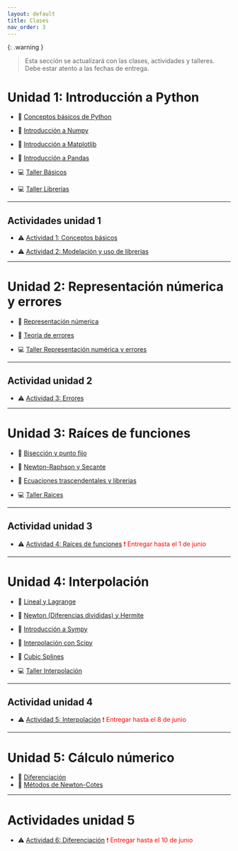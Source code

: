 ```yaml
---
layout: default
title: Clases
nav_order: 3
---
```


{: .warning }
> Esta sección se actualizará con las clases, actividades y talleres. Debe estar atento a las fechas de entrega.

# Unidad 1: Introducción a Python

* 📓 [Conceptos básicos de Python](https://nbviewer.org/github/jmmarinr/ComputationalMethods/blob/master/Basics/B%C3%A1sicos.ipynb) 

* 📓 [Introducción a Numpy](https://nbviewer.org/github/jmmarinr/ComputationalMethods/blob/master/Librerias/Introduccion_a_NumPy.ipynb)

* 📓 [Introducción a Matplotlib](https://nbviewer.org/github/jmmarinr/ComputationalMethods/blob/master/Librerias/Introudccion_Matplotlib.ipynb)

* 📓 [Introducción a Pandas](https://nbviewer.org/github/jmmarinr/ComputationalMethods/blob/master/Librerias/Introduccion_a_Pandas.ipynb)

* 💻 [Taller Básicos](https://nbviewer.org/github/jmmarinr/ComputationalMethods/blob/master/Basics/Taller_basicos.ipynb)

* 💻 [Taller Librerías](https://nbviewer.org/github/jmmarinr/ComputationalMethods/blob/master/Librerias/Taller_librerias.ipynb)

---
## Actividades unidad 1

* ⚠️ [Actividad 1: Conceptos básicos](https://nbviewer.org/github/jmmarinr/ComputationalMethods/blob/master/Basics/Actividad_PythonB%C3%A1sico.ipynb)

* ⚠️ [Actividad 2: Modelación y uso de librerias](https://nbviewer.org/github/jmmarinr/ComputationalMethods/blob/master/Librerias/Actividad02_Librerias.ipynb)


---

# Unidad 2: Representación númerica y errores

* 📓 [Representación númerica](https://nbviewer.org/github/jmmarinr/ComputationalMethods/blob/master/Numeros_Errores/Representaci%C3%B3n_n%C3%BAmerica.ipynb)

* 📓 [Teoría de errores](https://nbviewer.org/github/jmmarinr/ComputationalMethods/blob/master/Numeros_Errores/Teoria_de_errores.ipynb)

* 💻 [Taller Representación numérica y errores](https://nbviewer.org/github/jmmarinr/ComputationalMethods/blob/master/Numeros_Errores/Taller_rep_numerica_errores.ipynb)

---
## Actividad unidad 2

* ⚠️ [Actividad 3: Errores](https://nbviewer.org/github/jmmarinr/ComputationalMethods/blob/master/Numeros_Errores/Actividad03_Convergencia_Truncamiento.ipynb)

---

# Unidad 3: Raíces de funciones

* 📓 [Bisección y punto fijo](https://nbviewer.org/github/jmmarinr/ComputationalMethods/blob/master/Raices/Raices_Biseccion_PuntoFijo.ipynb)

* 📓 [Newton-Raphson y Secante](https://nbviewer.org/github/jmmarinr/ComputationalMethods/blob/master/Raices/Newton_Raphson_Secante.ipynb)

* 📓 [Ecuaciones trascendentales y librerias](https://nbviewer.org/github/jmmarinr/ComputationalMethods/blob/master/Raices/Trascendentales_Librerias.ipynb)

* 💻 [Taller Raices](https://nbviewer.org/github/jmmarinr/ComputationalMethods/blob/master/Raices/Taller_raices.ipynb)

---

## Actividad unidad 3
* ⚠️ [Actividad 4: Raíces de funciones](https://nbviewer.org/github/jmmarinr/ComputationalMethods/blob/master/Raices/Actividad04_Raices.ipynb) <span style="color: red;">
❗ Entregar hasta el 1 de junio
</span>

---

# Unidad 4: Interpolación

* 📓 [Lineal y Lagrange](https://nbviewer.org/github/jmmarinr/ComputationalMethods/blob/master/Interpolacion/Lineal_Lagrange.ipynb)

* 📓 [Newton (Diferencias divididas) y Hermite](https://github.com/jmmarinr/ComputationalMethods/blob/master/Interpolacion/Newton_Hermite.ipynb)

* 📓 [Introducción a Sympy](https://nbviewer.org/github/jmmarinr/ComputationalMethods/blob/master/Librerias/Introduccion_Sympy.ipynb)

* 📓 [Interpolación con Scipy](https://github.com/jmmarinr/ComputationalMethods/blob/master/Interpolacion/Interpolacion_SciPy.ipynb)

* 📓 [Cubic Splines](https://github.com/jmmarinr/ComputationalMethods/blob/master/Interpolacion/Interpolacion_CubicSplines.ipynb)

* 💻 [Taller Interpolación](https://nbviewer.org/github/jmmarinr/ComputationalMethods/blob/master/Interpolacion/Taller_interpolaci%C3%B3n.ipynb)

---

## Actividad unidad 4
* ⚠️ [Actividad 5: Interpolación](https://github.com/jmmarinr/ComputationalMethods/blob/master/Interpolacion/Actividad05_Interpolacion.ipynb) <span style="color: red;">
❗ Entregar hasta el 8 de junio
</span>

---

# Unidad 5: Cálculo númerico

* 📓 [Diferenciación](https://github.com/jmmarinr/ComputationalMethods/blob/master/Calculo/Diferenciacion_Numerica.ipynb)
* 📓 [Métodos de Newton-Cotes](https://github.com/jmmarinr/ComputationalMethods/blob/master/Calculo/Integracion_Newton_Cotes.ipynb)

---

# Actividades unidad 5

* ⚠️ [Actividad 6: Diferenciación](https://github.com/jmmarinr/ComputationalMethods/blob/master/Calculo/Actividad_06_Diferenciacio%CC%81n.ipynb) <span style="color: red;">
❗ Entregar hasta el 10 de junio
</span>